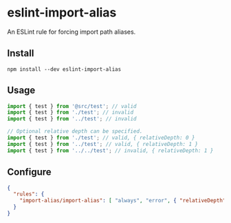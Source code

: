eslint-import-alias
===================

An ESLint rule for forcing import path aliases.

Install
-------

```shell
npm install --dev eslint-import-alias
```

Usage
-----

```javascript
import { test } from '@src/test'; // valid
import { test } from './test'; // invalid
import { test } from '../test'; // invalid

// Optional relative depth can be specified.
import { test } from './test'; // valid, { relativeDepth: 0 }
import { test } from '../test'; // valid, { relativeDepth: 1 }
import { test } from '../../test'; // invalid, { relativeDepth: 1 }
```

Configure
---------

```json
{
  "rules": {
    "import-alias/import-alias": [ "always", "error", { "relativeDepth": 0 } ]
  }
}
```
